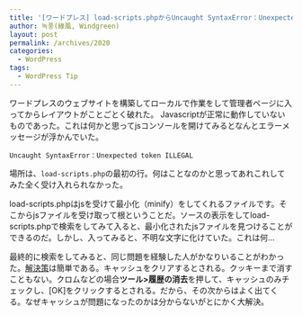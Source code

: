 ```yaml
---
title: '[ワードプレス] load-scripts.phpからUncaught SyntaxError：Unexpected token ILLEGALというエラーが発生する'
author: 녹풍(綠風, Windgreen)
layout: post
permalink: /archives/2020
categories:
  - WordPress
tags:
  - WordPress Tip
---
```

ワードプレスのウェブサイトを構築してローカルで作業をして管理者ページに入ってからレイアウトがことごとく破れた。 Javascriptが正常に動作していないものであった。これは何かと思ってjsコンソールを開けてみるとなんとエラーメッセージが浮かんでいた。

    Uncaught SyntaxError：Unexpected token ILLEGAL

場所は、`load-scripts.php`の最初の行。何はことなのかと思ってあれこれしてみた全く受け入れられなかった。

load-scripts.phpはjsを受けて最小化（minify）をしてくれるファイルです。そこからjsファイルを受け取って根ということだ。ソースの表示をしてload-scripts.phpで検索をしてみて入ると、最小化されたjsファイルを見つけることができるのだ。しかし、入ってみると、不明な文字に化けていた。これは何&#8230;

最終的に検索をしてみると、同じ問題を経験した人がかなりいることがわかった。[解決策][1]は簡単である。キャッシュをクリアするとされる。クッキーまで消すこともない。クロムなどの場合**ツール>履歴の消去**を押して、キャッシュのみチェックし、[OK]をクリックするとされる。だから、その次からはよく出てくる。なぜキャッシュが問題になったのかは分からないがとにかく大解決。

 [1]: http://stackoverflow.com/questions/11916987/uncaught-syntaxerror-unexpected-token-illegal-load-scripts-php1